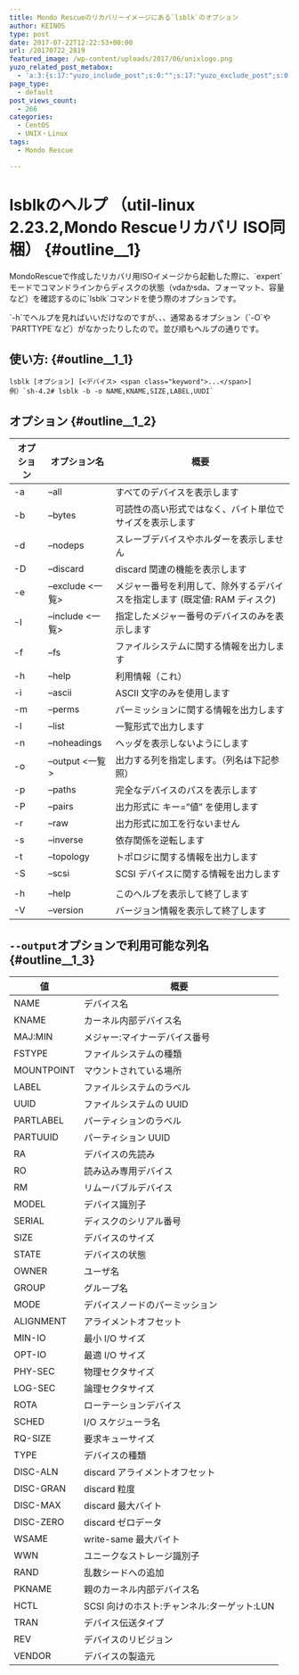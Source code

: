 ```yaml
---
title: Mondo Rescueのリカバリーイメージにある`lsblk`のオプション
author: KEINOS
type: post
date: 2017-07-22T12:22:53+00:00
url: /20170722_2819
featured_image: /wp-content/uploads/2017/06/unixlogo.png
yuzo_related_post_metabox:
  - 'a:3:{s:17:"yuzo_include_post";s:0:"";s:17:"yuzo_exclude_post";s:0:"";s:21:"yuzo_disabled_related";N;}'
page_type:
  - default
post_views_count:
  - 266
categories:
  - CentOS
  - UNIX・Linux
tags:
  - Mondo Rescue

---
```

# lsblkのヘルプ （util-linux 2.23.2,Mondo Rescueリカバリ ISO同梱） {#outline__1}

MondoRescueで作成したリカバリ用ISOイメージから起動した際に、\`expert\`モードでコマンドラインからディスクの状態（vdaかsda、フォーマット、容量など）を確認するのに\`lsblk\`コマンドを使う際のオプションです。

\`-h\`でヘルプを見ればいいだけなのですが、、、通常あるオプション（\`-O\`や\`PARTTYPE\`など）がなかったりしたので。並び順もヘルプの通りです。

## 使い方: {#outline__1_1}

<div class="code-frame">
  <div class="highlight">
    <pre><code class="r">lsblk [オプション] [&lt;デバイス&gt; &lt;span class="keyword">...&lt;/span>]
例）`sh-4.2# lsblk -b -o NAME,KNAME,SIZE,LABEL,UUDI`
</code></pre>
  </div>
</div>

## オプション {#outline__1_2}

| オプション | オプション名              | 概要                                         |
| ----- | ------------------- | ------------------------------------------ |
| -a    | &#8211;all          | すべてのデバイスを表示します                             |
| -b    | &#8211;bytes        | 可読性の高い形式ではなく、バイト単位でサイズを表示します               |
| -d    | &#8211;nodeps       | スレーブデバイスやホルダーを表示しません                       |
| -D    | &#8211;discard      | discard 関連の機能を表示します                        |
| -e    | &#8211;exclude <一覧> | メジャー番号を利用して、除外するデバイスを指定します (既定値: RAM ディスク) |
| -I    | &#8211;include <一覧> | 指定したメジャー番号のデバイスのみを表示します                    |
| -f    | &#8211;fs           | ファイルシステムに関する情報を出力します                       |
| -h    | &#8211;help         | 利用情報（これ）                                   |
| -i    | &#8211;ascii        | ASCII 文字のみを使用します                           |
| -m    | &#8211;perms        | パーミッションに関する情報を出力します                        |
| -l    | &#8211;list         | 一覧形式で出力します                                 |
| -n    | &#8211;noheadings   | ヘッダを表示しないようにします                            |
| -o    | &#8211;output <一覧>  | 出力する列を指定します。（列名は下記参照）                      |
| -p    | &#8211;paths        | 完全なデバイスのパスを表示します                           |
| -P    | &#8211;pairs        | 出力形式に キー=&#8221;値&#8221; を使用します            |
| -r    | &#8211;raw          | 出力形式に加工を行ないません                             |
| -s    | &#8211;inverse      | 依存関係を逆転します                                 |
| -t    | &#8211;topology     | トポロジに関する情報を出力します                           |
| -S    | &#8211;scsi         | SCSI デバイスに関する情報を出力します                      |
|       |                     |                                            |
| -h    | &#8211;help         | このヘルプを表示して終了します                            |
| -V    | &#8211;version      | バージョン情報を表示して終了します                          |

## `--output`オプションで利用可能な列名 {#outline__1_3}

| 値          | 概要                          |
| ---------- | --------------------------- |
| NAME       | デバイス名                       |
| KNAME      | カーネル内部デバイス名                 |
| MAJ:MIN    | メジャー:マイナーデバイス番号             |
| FSTYPE     | ファイルシステムの種類                 |
| MOUNTPOINT | マウントされている場所                 |
| LABEL      | ファイルシステムのラベル                |
| UUID       | ファイルシステムの UUID              |
| PARTLABEL  | パーティションのラベル                 |
| PARTUUID   | パーティション UUID                |
| RA         | デバイスの先読み                    |
| RO         | 読み込み専用デバイス                  |
| RM         | リムーバブルデバイス                  |
| MODEL      | デバイス識別子                     |
| SERIAL     | ディスクのシリアル番号                 |
| SIZE       | デバイスのサイズ                    |
| STATE      | デバイスの状態                     |
| OWNER      | ユーザ名                        |
| GROUP      | グループ名                       |
| MODE       | デバイスノードのパーミッション             |
| ALIGNMENT  | アライメントオフセット                 |
| MIN-IO     | 最小 I/O サイズ                  |
| OPT-IO     | 最適 I/O サイズ                  |
| PHY-SEC    | 物理セクタサイズ                    |
| LOG-SEC    | 論理セクタサイズ                    |
| ROTA       | ローテーションデバイス                 |
| SCHED      | I/O スケジューラ名                 |
| RQ-SIZE    | 要求キューサイズ                    |
| TYPE       | デバイスの種類                     |
| DISC-ALN   | discard アライメントオフセット         |
| DISC-GRAN  | discard 粒度                  |
| DISC-MAX   | discard 最大バイト               |
| DISC-ZERO  | discard ゼロデータ               |
| WSAME      | write-same 最大バイト            |
| WWN        | ユニークなストレージ識別子               |
| RAND       | 乱数シードへの追加                   |
| PKNAME     | 親のカーネル内部デバイス名               |
| HCTL       | SCSI 向けのホスト:チャンネル:ターゲット:LUN |
| TRAN       | デバイス伝送タイプ                   |
| REV        | デバイスのリビジョン                  |
| VENDOR     | デバイスの製造元                    |